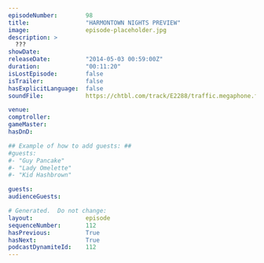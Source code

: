 ```yaml
---
episodeNumber:        98
title:                "HARMONTOWN NIGHTS PREVIEW"
image:                episode-placeholder.jpg
description: >
  ???
showDate:             
releaseDate:          "2014-05-03 00:59:00Z"
duration:             "00:11:20"
isLostEpisode:        false
isTrailer:            false
hasExplicitLanguage:  false
soundFile:            https://chtbl.com/track/E2288/traffic.megaphone.fm/STA6880779968.mp3

venue:                
comptroller:          
gameMaster:           
hasDnD:               

## Example of how to add guests: ##
#guests:
#- "Guy Pancake"
#- "Lady Omelette"
#- "Kid Hashbrown"

guests:
audienceGuests:

# Generated.  Do not change:
layout:               episode
sequenceNumber:       112
hasPrevious:          True
hasNext:              True
podcastDynamiteId:    112
---
```


<!-- The episode description will be rendered here -->
<!-- Add your content below here -->

